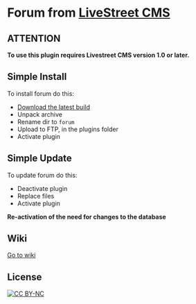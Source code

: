 Forum from [LiveStreet CMS](http://livestreetcms.com/ "LiveStreet CMS")
=======================================================================

ATTENTION
---------

**To use this plugin requires Livestreet CMS version 1.0 or later.**


Simple Install
--------------

To install forum do this:

* [Download the latest build](https://github.com/Xmk/lsplugin-forum/zipball/master "Download as zip")
* Unpack archive
* Rename dir to `forum`
* Upload to FTP, in the plugins folder
* Activate plugin


Simple Update
-------------

To update forum do this:

* Deactivate plugin
* Replace files
* Activate plugin

**Re-activation of the need for changes to the database**


Wiki
----
[Go to wiki](https://github.com/Xmk/lsplugin-forum/wiki)


License
-------
[ ![CC BY-NC](http://i.creativecommons.org/l/by-nc/3.0/88x31.png "CC BY-NC") ](http://creativecommons.org/licenses/by-nc/3.0/ "CC BY-NC")